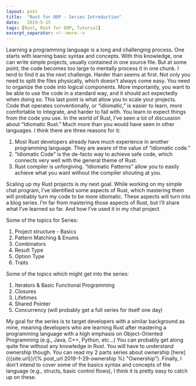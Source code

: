 ```yaml
---
layout: post
title:  "Rust for OOP - Series Introduction"
date:   2019-5-15
tags: [Rust, Rust for OOP, Tutorial]
excerpt_separator: <!--more-->
---
```


Learning a programming language is a long and challenging process. One starts with learning basic syntax and concepts. With this knowledge, one can write simple projects, usually contained in one source file. But at some point, the code becomes too large to mentally process it in one chunk. I tend to find it as the next challenge. Harder than seems at first. <!--more--> Not only you need to split the files physically, which doesn’t always come easy. You need to organize the code into logical components. More importantly, you want to be able to use the code in a standard way, and it should act expectedly when doing so. This last point is what allow you to scale your projects. Code that operates conventionally, or “idiomatic,” is easier to learn, more comfortable to integrate, and harder to fail with. You learn to expect things from the code you use. In the world of Rust, I’ve seen a lot of discussion about “Idiomatic Rust.” Much more than you would have seen in other languages. I think there are three reasons for it:
1. Most Rust developers already have much experience in another programming language. They are aware of the value of “idiomatic code.”
2. “Idiomatic Code” is the de-facto way to achieve safe code, which connects very well with the general theme of Rust.
3. Rust compiler is unforgiving. “Idiomatic Patterns” allow you to easily achieve what you want without the compiler shouting at you.

Scaling up my Rust projects is my next goal. While working on my simple chat program, I’ve identified some aspects of Rust, which mastering them will probably turn my code to be more idiomatic. These aspects will turn into a blog series. I’m far from mastering those aspects of Rust, but I’ll share what I’ve learned so far. And how I’ve used it in my chat project. 

Some of the topics for Series:
1. Project structure - Basics
2. Pattern Matching & Enums
3. Combinators
4. Result Type
5. Option Type
6. Traits

Some of the topics which might get into the series:
1. Iterators & Basic Functional Programming
2. Closures
3. Lifetimes
4. Shared Pointer
5. Concurrency (will probably get a full series for itself one day)

My goal for the series is to target developers with a similar background as mine, meaning developers who are learning Rust after mastering a programming language with a high emphasis on Object-Oriented Programming (e.g., Java, C++, Python, etc...) You can probably get along quite fine without any knowledge in Rust. You will have to understand ownership though. You can read my 2 parts series about ownership [here]({{site.url}}/{% post_url 2019-1-29-ownership %} "Ownership").
Finally, I don’t intend to cover some of the basics syntax and concepts of the language (e.g., structs, basic control flows), I think it is pretty easy to catch up on these.